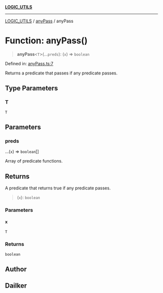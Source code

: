 [**LOGIC_UTILS**](../../README.md)

***

[LOGIC_UTILS](../../README.md) / [anyPass](../README.md) / anyPass

# Function: anyPass()

> **anyPass**\<`T`\>(...`preds`): (`x`) => `boolean`

Defined in: [anyPass.ts:7](https://github.com/dailker/everyutil/blob/2c6c8c707de5d4a5d228d272d2d21855929838e2/src/logic/anyPass.ts#L7)

Returns a predicate that passes if any predicate passes.

## Type Parameters

### T

`T`

## Parameters

### preds

...(`x`) => `boolean`[]

Array of predicate functions.

## Returns

A predicate that returns true if any predicate passes.

> (`x`): `boolean`

### Parameters

#### x

`T`

### Returns

`boolean`

## Author

## Dailker
